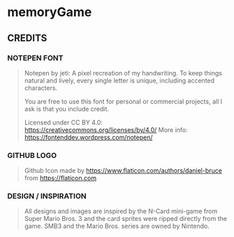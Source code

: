 # memoryGame


## CREDITS

### NOTEPEN FONT
>Notepen by jeti: A pixel recreation of my handwriting. To keep things natural and lively, every single letter is unique, including
>accented characters.
>
>You are free to use this font for personal or commercial projects, all I ask is that you include credit.
>
>Licensed under CC BY 4.0: https://creativecommons.org/licenses/by/4.0/
>More info: https://fontenddev.wordpress.com/notepen/

### GITHUB LOGO
>Github Icon made by https://www.flaticon.com/authors/daniel-bruce from https://flaticon.com

### DESIGN / INSPIRATION
> All designs and images are inspired by the N-Card mini-game from Super Mario Bros. 3 and the card sprites were ripped directly
> from the game. SMB3 and the Mario Bros. series are owned by Nintendo.
